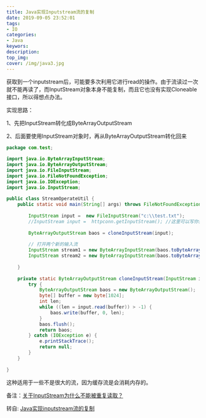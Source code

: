 ```yaml
---
title: Java实现Inputstream流的复制
date: 2019-09-05 23:52:01
tags:
- IO
categories: 
- Java
keywors: 
description: 
top_img: 
cover: /img/java3.jpg
---
```


获取到一个inputstream后，可能要多次利用它进行read的操作。由于流读过一次就不能再读了，而InputStream对象本身不能复制，而且它也没有实现Cloneable接口，所以得想点办法。

实现思路：

1、先把InputStream转化成ByteArrayOutputStream

2、后面要使用InputStream对象时，再从ByteArrayOutputStream转化回来
```java
package com.test;
 
import java.io.ByteArrayInputStream;
import java.io.ByteArrayOutputStream;
import java.io.FileInputStream;
import java.io.FileNotFoundException;
import java.io.IOException;
import java.io.InputStream;
 
public class StreamOperateUtil {
	public static void main(String[] args) throws FileNotFoundException {
		 
		InputStream input =  new FileInputStream("c:\\test.txt"); 
		//InputStream input =  httpconn.getInputStream(); //这里可以写你获取到的流
		
		ByteArrayOutputStream baos = cloneInputStream(input);
		
		// 打开两个新的输入流  
		InputStream stream1 = new ByteArrayInputStream(baos.toByteArray());  
		InputStream stream2 = new ByteArrayInputStream(baos.toByteArray());
		
	}
 
	private static ByteArrayOutputStream cloneInputStream(InputStream input) {
		try {
			ByteArrayOutputStream baos = new ByteArrayOutputStream();
			byte[] buffer = new byte[1024];
			int len;
			while ((len = input.read(buffer)) > -1) {
				baos.write(buffer, 0, len);
			}
			baos.flush();
			return baos;
		} catch (IOException e) {
			e.printStackTrace();
			return null;
		}
	}
 
}
```

这种适用于一些不是很大的流，因为缓存流是会消耗内存的。

备注：[关于InputStream为什么不能被重复读取？](http://blog.csdn.net/dreamtdp/article/details/26733563)

转自: [Java实现inputstream流的复制](https://blog.csdn.net/qq_25646191/article/details/78856639)